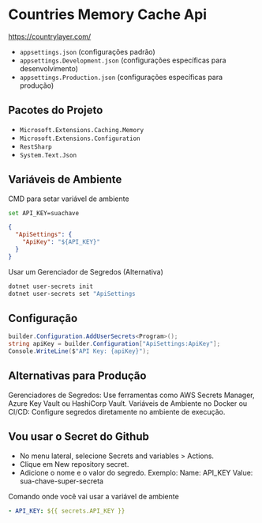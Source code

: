﻿# Countries Memory Cache Api

https://countrylayer.com/

* `appsettings.json` (configurações padrão)
* `appsettings.Development.json` (configurações específicas para desenvolvimento)
* `appsettings.Production.json` (configurações específicas para produção)

## Pacotes do Projeto

- `Microsoft.Extensions.Caching.Memory`
- `Microsoft.Extensions.Configuration`
- `RestSharp`
- `System.Text.Json`

## Variáveis de Ambiente

CMD para setar variável de ambiente

```bash
set API_KEY=suachave
```

```json
{
  "ApiSettings": {
    "ApiKey": "${API_KEY}"
  }
}
```

Usar um Gerenciador de Segredos (Alternativa)

```bash
dotnet user-secrets init
dotnet user-secrets set "ApiSettings
```

## Configuração

```csharp
builder.Configuration.AddUserSecrets<Program>();
string apiKey = builder.Configuration["ApiSettings:ApiKey"];
Console.WriteLine($"API Key: {apiKey}");
```

## Alternativas para Produção
Gerenciadores de Segredos: Use ferramentas como AWS Secrets Manager, Azure Key Vault ou HashiCorp Vault.
Variáveis de Ambiente no Docker ou CI/CD: Configure segredos diretamente no ambiente de execução.


## Vou usar o Secret do Github

* No menu lateral, selecione Secrets and variables > Actions.
* Clique em New repository secret.
* Adicione o nome e o valor do segredo. Exemplo:
Name: API_KEY
Value: sua-chave-super-secreta

Comando onde você vai usar a variável de ambiente

```yaml
- API_KEY: ${{ secrets.API_KEY }}
```


